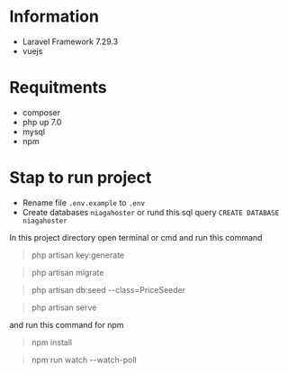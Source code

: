 # Information
* Laravel Framework 7.29.3
* vuejs

# Requitments
* composer
* php up 7.0
* mysql
* npm

# Stap to run project

* Rename file `.env.example` to `.env`
* Create databases `niagahoster` or rund this sql query `CREATE DATABASE niagahoster`

In this project directory open terminal or cmd and run this command

> php artisan key:generate

> php artisan migrate

> php artisan db:seed --class=PriceSeeder

> php artisan serve

and run this command for npm

> npm install

> npm run watch --watch-poll
